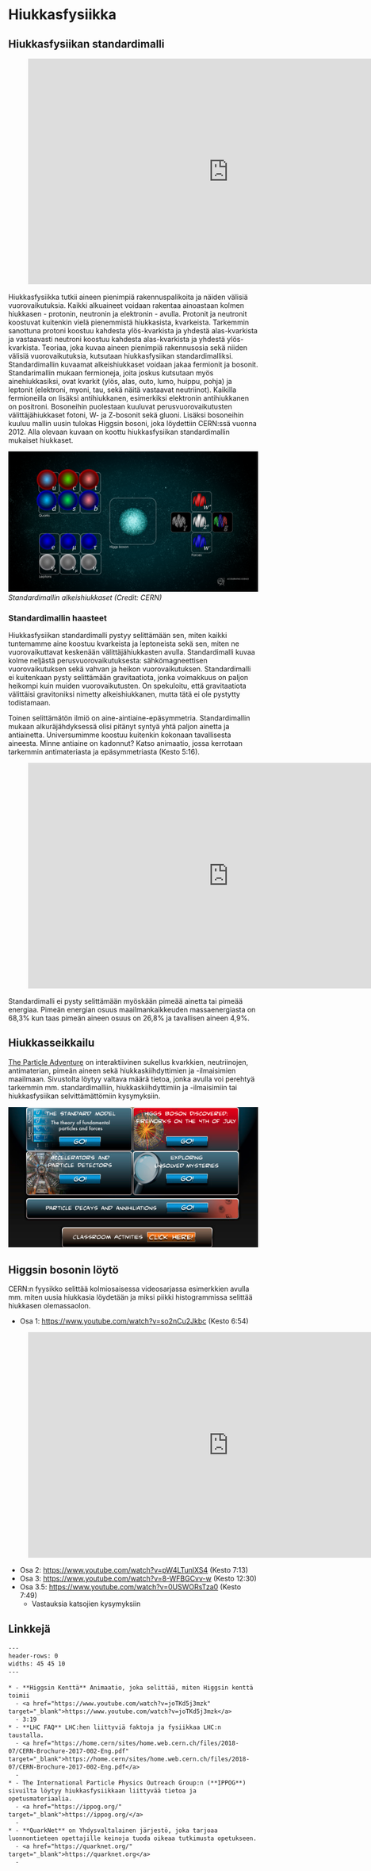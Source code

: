 # Hiukkasfysiikka

## Hiukkasfysiikan standardimalli

<figure class="video_container">
    <iframe width="808" height="454.5" src="https://www.youtube.com/embed/ehHoOYqAT_U" frameborder="0" allow="accelerometer; autoplay; clipboard-write; encrypted-media; gyroscope; picture-in-picture" allowfullscreen></iframe>
</figure>

Hiukkasfysiikka tutkii aineen pienimpiä rakennuspalikoita ja näiden välisiä vuorovaikutuksia.
Kaikki alkuaineet voidaan rakentaa ainoastaan kolmen hiukkasen - protonin, neutronin ja elektronin - avulla.
Protonit ja neutronit koostuvat kuitenkin vielä pienemmistä hiukkasista, kvarkeista.
Tarkemmin sanottuna protoni koostuu kahdesta ylös-kvarkista ja yhdestä alas-kvarkista ja vastaavasti neutroni koostuu kahdesta alas-kvarkista ja yhdestä ylös-kvarkista.
Teoriaa, joka kuvaa aineen pienimpiä rakennusosia sekä niiden välisiä vuorovaikutuksia, kutsutaan hiukkasfysiikan standardimalliksi.
Standardimallin kuvaamat alkeishiukkaset voidaan jakaa fermionit ja bosonit.
Standarimallin mukaan fermioneja, joita joskus kutsutaan myös ainehiukkasiksi, ovat kvarkit (ylös, alas, outo, lumo, huippu, pohja) ja leptonit (elektroni, myoni, tau, sekä näitä vastaavat neutriinot).
Kaikilla fermioneilla on lisäksi antihiukkanen, esimerkiksi elektronin antihiukkanen on positroni.
Bosoneihin puolestaan kuuluvat perusvuorovaikutusten välittäjähiukkaset fotoni, W- ja Z-bosonit sekä gluoni.
Lisäksi bosoneihin kuuluu mallin uusin tulokas Higgsin bosoni, joka löydettiin CERN:ssä vuonna 2012.
Alla olevaan kuvaan on koottu hiukkasfysiikan standardimallin mukaiset hiukkaset.

![](img/standardimalli.png)
*Standardimallin alkeishiukkaset (Credit: CERN)*

### Standardimallin haasteet

Hiukkasfysiikan standardimalli pystyy selittämään sen, miten kaikki tuntemamme aine koostuu kvarkeista ja leptoneista sekä sen, miten ne vuorovaikuttavat keskenään välittäjähiukkasten avulla.
Standardimalli kuvaa kolme neljästä perusvuorovaikutuksesta: sähkömagneettisen vuorovaikutuksen sekä vahvan ja heikon vuorovaikutuksen.
Standardimalli ei kuitenkaan pysty selittämään gravitaatiota, jonka voimakkuus on paljon heikompi kuin muiden vuorovaikutusten.
On spekuloitu, että gravitaatiota välittäisi gravitoniksi nimetty alkeishiukkanen, mutta tätä ei ole pystytty todistamaan.

Toinen selittämätön ilmiö on aine-aintiaine-epäsymmetria.
Standardimallin mukaan alkuräjähdyksessä olisi pitänyt syntyä yhtä paljon ainetta ja antiainetta.
Universumimme koostuu kuitenkin kokonaan tavallisesta aineesta.
Minne antiaine on kadonnut?
Katso animaatio, jossa kerrotaan tarkemmin antimateriasta ja epäsymmetriasta (Kesto 5:16).
<figure class="video_container">
    <iframe width="808" height="454.5" src="https://www.youtube.com/embed/CtR5EkvLNfg" frameborder="0" allow="accelerometer; autoplay; clipboard-write; encrypted-media; gyroscope; picture-in-picture" allowfullscreen></iframe>
</figure>

Standardimalli ei pysty selittämään myöskään pimeää ainetta tai pimeää energiaa.
Pimeän energian osuus maailmankaikkeuden massaenergiasta on 68,3% kun taas pimeän aineen osuus on 26,8% ja tavallisen aineen 4,9%.

## Hiukkasseikkailu

<a href="https://particleadventure.org/index.html" target="_blank">The Particle Adventure</a> on interaktiivinen sukellus kvarkkien, neutriinojen, antimaterian, pimeän aineen sekä hiukkaskiihdyttimien ja -ilmaisimien maailmaan. Sivustolta löytyy valtava määrä tietoa, jonka avulla voi perehtyä tarkemmin mm. standardimalliin, hiukkaskiihdyttimiin ja -ilmaisimiin tai hiukkasfysiikan selvittämättömiin kysymyksiin.

<a href="https://particleadventure.org/index.html" target="_blank">![](img/particle_adventure.png)</a>

## Higgsin bosonin löytö

CERN:n fyysikko selittää kolmiosaisessa videosarjassa esimerkkien avulla mm. miten uusia hiukkasia löydetään ja miksi piikki histogrammissa selittää hiukkasen olemassaolon.

- Osa 1: <a href="https://www.youtube.com/watch?v=so2nCu2Jkbc" target="_blank">https://www.youtube.com/watch?v=so2nCu2Jkbc</a> (Kesto 6:54)
<figure class="video_container">
    <iframe width="808" height="454.5" src="https://www.youtube.com/embed/so2nCu2Jkbc" frameborder="0" allow="accelerometer; autoplay; clipboard-write; encrypted-media; gyroscope; picture-in-picture" allowfullscreen></iframe>
</figure>

- Osa 2: <a href="https://www.youtube.com/watch?v=pW4LTunlXS4" target="_blank">https://www.youtube.com/watch?v=pW4LTunlXS4</a> (Kesto 7:13)
- Osa 3: <a href="https://www.youtube.com/watch?v=8-WFBGCvv-w" target="_blank">https://www.youtube.com/watch?v=8-WFBGCvv-w</a> (Kesto 12:30)
- Osa 3.5: <a href="https://www.youtube.com/watch?v=0USWORsTza0" target="_blank">https://www.youtube.com/watch?v=0USWORsTza0</a> (Kesto 7:49)
    - Vastauksia katsojien kysymyksiin

## Linkkejä

 ```{list-table}
---
header-rows: 0
widths: 45 45 10
---

* - **Higgsin Kenttä** Animaatio, joka selittää, miten Higgsin kenttä toimii
   - <a href="https://www.youtube.com/watch?v=joTKd5j3mzk" target="_blank">https://www.youtube.com/watch?v=joTKd5j3mzk</a>
   - 3:19
* - **LHC FAQ** LHC:hen liittyviä faktoja ja fysiikkaa LHC:n taustalla.
   - <a href="https://home.cern/sites/home.web.cern.ch/files/2018-07/CERN-Brochure-2017-002-Eng.pdf" target="_blank">https://home.cern/sites/home.web.cern.ch/files/2018-07/CERN-Brochure-2017-002-Eng.pdf</a>
   -
* - The International Particle Physics Outreach Group:n (**IPPOG**) sivuilta löytyy hiukkasfysiikkaan liittyvää tietoa ja opetusmateriaalia.
   - <a href="https://ippog.org/" target="_blank">https://ippog.org/</a>
   -
* - **QuarkNet** on Yhdysvaltalainen järjestö, joka tarjoaa luonnontieteen opettajille keinoja tuoda oikeaa tutkimusta opetukseen.
   - <a href="https://quarknet.org/" target="_blank">https://quarknet.org</a>
   -
```
